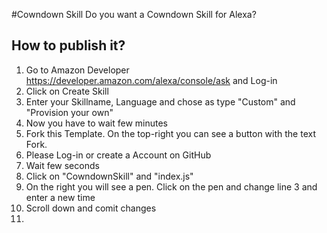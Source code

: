#Cowndown Skill
Do you want a Cowndown Skill for Alexa?

## How to publish it?

1. Go to Amazon Developer https://developer.amazon.com/alexa/console/ask and Log-in
2. Click on Create Skill
3. Enter your Skillname, Language and chose as type "Custom" and "Provision your own"
4. Now you have to wait few minutes
5. Fork this Template. On the top-right you can see a button with the text Fork.
6. Please Log-in or create a Account on GitHub
7. Wait few seconds
8. Click on "CowndownSkill" and "index.js"
9. On the right you will see a pen. Click on the pen and change line 3 and enter a new time
10. Scroll down and comit changes
11.
